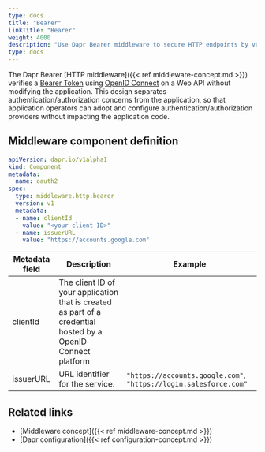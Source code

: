 ```yaml
---
type: docs
title: "Bearer"
linkTitle: "Bearer"
weight: 4000
description: "Use Dapr Bearer middleware to secure HTTP endpoints by verifying bearer tokens"
type: docs
---
```


The Dapr Bearer [HTTP middleware]({{< ref middleware-concept.md >}}) verifies a [Bearer Token](https://tools.ietf.org/html/rfc6750) using [OpenID Connect](https://openid.net/connect/) on a Web API without modifying the application. This design separates authentication/authorization concerns from the application, so that application operators can adopt and configure authentication/authorization providers without impacting the application code.

## Middleware component definition

```yaml
apiVersion: dapr.io/v1alpha1
kind: Component
metadata:
  name: oauth2
spec:
  type: middleware.http.bearer
  version: v1
  metadata:
  - name: clientId
    value: "<your client ID>"
  - name: issuerURL
    value: "https://accounts.google.com"
```

| Metadata field | Description                                                                                                   | Example                                                           |
|----------------|---------------------------------------------------------------------------------------------------------------|-------------------------------------------------------------------|
| clientId       | The client ID of your application that is created as part of a credential hosted by a OpenID Connect platform |                                                                   |
| issuerURL      | URL identifier for the service.                                                                               | `"https://accounts.google.com"`, `"https://login.salesforce.com"` |

## Related links

- [Middleware concept]({{< ref middleware-concept.md >}})
- [Dapr configuration]({{< ref configuration-concept.md >}})